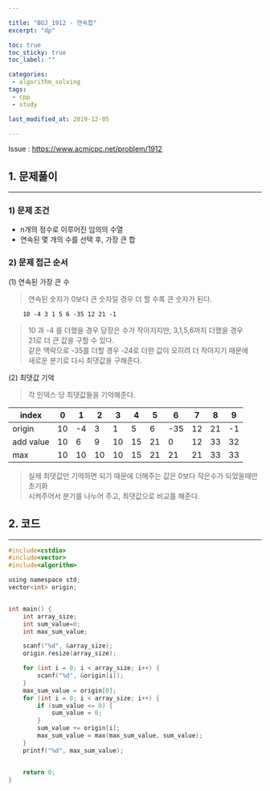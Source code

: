 ```yaml
---

title: "BOJ_1912 - 연속합"  
excerpt: "dp"

toc: true  
toc_sticky: true  
toc_label: ""

categories:  
 - algorithm_solving  
tags:  
 - cpp  
 - study

last_modified_at: 2019-12-05

---
```


Issue : <https://www.acmicpc.net/problem/1912>

## 1. 문제풀이  

- - -

### 1) 문제 조건

- n개의 정수로 이루어진 임의의 수열
- 연속된 몇 개의 수를 선택 후, 가장 큰 합

### 2) 문제 접근 순서

(1) 연속된 가장 큰 수  

> 연속된 숫자가 0보다 큰 숫자일 경우 더 할 수록 큰 숫자가 된다.  

```t  
    10 -4 3 1 5 6 -35 12 21 -1
```

> 10 과 -4 를 더했을 경우 당장은 수가 작아지지만, 3,1,5,6까지 더했을 경우  
> 21로 더 큰 값을 구할 수 있다.  
> 같은 맥락으로 -35를 더할 경우 -24로 더한 값이 오히려 더 작아지기 때문에  
> 새로운 분기로 다시 최댓값을 구해준다.  

(2) 최댓값 기억

> 각 인덱스 당 최댓값들을 기억해준다.

| index     | 0  | 1  | 2  | 3  | 4  | 5  | 6   | 7  | 8  | 9  |
|-----------|----|----|----|----|----|----|-----|----|----|----|
| origin    | 10 | -4 | 3  | 1  | 5  | 6  | -35 | 12 | 21 | -1 |
| add value | 10 | 6  | 9  | 10 | 15 | 21 | 0   | 12 | 33 | 32 |
| max       | 10 | 10 | 10 | 10 | 15 | 21 | 21  | 21 | 33 | 33 |

> 실제 최댓값만 기억하면 되기 때문에 더해주는 값은 0보다 작은수가 되었을때만 초기화  
> 시켜주어서 분기를 나누어 주고, 최댓값으로 비교를 해준다.  

## 2. 코드

- - -

```c
#include<cstdio>
#include<vector>
#include<algorithm>

using namespace std;
vector<int> origin;


int main() {
    int array_size;
    int sum_value=0;
    int max_sum_value;

    scanf("%d", &array_size);
    origin.resize(array_size);

    for (int i = 0; i < array_size; i++) {
        scanf("%d", &origin[i]);
    }
    max_sum_value = origin[0];
    for (int i = 0; i < array_size; i++) {
        if (sum_value <= 0) {
            sum_value = 0;
        }
        sum_value += origin[i];
        max_sum_value = max(max_sum_value, sum_value);
    }
    printf("%d", max_sum_value);


    return 0;
}
```
